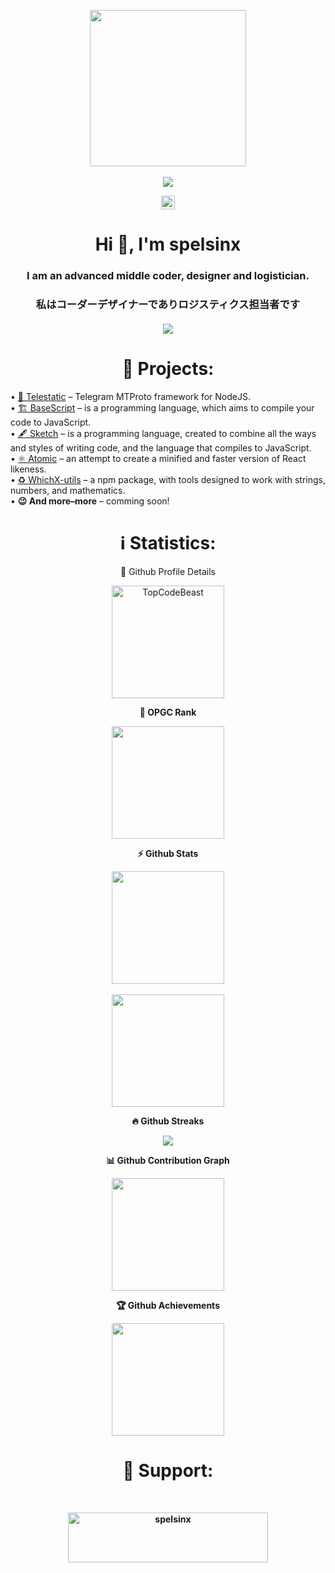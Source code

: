<!DOCTYPE html>
<html>

<head>
	<link rel="stylesheet" href="styles.css">
	<p align="center"> <img align="center" width=250 weigth=250 src="https://avatars.githubusercontent.com/u/108368693?s=400&u=f175a148b10a356365b8c9613daa5e3dea2f7a12&v=4" /><br>
		<br><a href="https://t.me/spelsinx"> <img align="center" src="https://img.shields.io/badge/Telegram-spelsinx-7d7c84?logo=Telegram&color=yellow&labelColor=000000" /> </a>
	</p>
         <p align="center">
        <img height="22em" src="https://komarev.com/ghpvc/?username=spelsinx&color=yellow&label=Visitors" align="center"></img>
         </p>
	<p align="center">
		<h1 align="center">Hi 👋, I'm spelsinx</h1>
		<h3 align="center">I am an advanced middle coder, designer and logistician.</i><br>
  <h3 align="center">私はコーダーデザイナーでありロジスティクス担当者です</i><br>
<br><img src="https://readme-stickers.vercel.app/api/kodeveloper?name=spelsinx&theme=dark" align="center"></a>
<p>
<h1 align="center">🧭 Projects:</h1>
 • <a align="center" target="_blank" href="https://github.com/spelsinx/telestatic">🛫 Telestatic</a><text> – Telegram MTProto framework for NodeJS.</text><br>
 • <a align="center" target="_blank" href="https://github.com/basescriptnet/BaseScript.lang">🏗️ BaseScript</a><text> – is a programming language, which aims to compile your code to JavaScript.</text><br>
 • <a align="center" target="_blank" href="https://github.com/spelsinx/sketch">🖋️ Sketch</a><text> – is a programming language, created to combine all the ways and styles of writing code, and the language that compiles to JavaScript.</text><br>
 • <a align="center" target="_blank" href="https://github.com/spelsinx/myreact">⚛️ Atomic</a><text> – an attempt to create a minified and faster version of React likeness.</text><br>
 • <a align="center" target="_blank" href="https://github.com/spelsinx/whichx-utils">♻️ WhichX-utils</a><text> – a npm package, with tools designed to work with strings, numbers, and mathematics.</text><br>
 • <a align="center"><b>😉 And more–more</b></a><text> – comming soon!</text>
<h1 align="center">ℹ️ Statistics:</h1>
<p align="center">🔎 Github Profile Details</p>
<p align="center">
  <img height="180em" src="https://github-profile-summary-cards.vercel.app/api/cards/profile-details?username=spelsinx&theme=radical" alt="TopCodeBeast" align="center"/>
</p>
<p align="center"><b>🎯 OPGC Rank<b/></p>
	<p align="center">
<a align="center"  href="https://opgc.me/#/users/spelsinx" target="_blank"><img align="center" height="180em" src="https://api.opgc.me/githubs/users/spelsinx/tag/?theme=dracula" /></a><br>
	
<p align="center"><b>⚡ Github Stats</b></p>
	<p align="center" height="180em">
  <img align="center" height="180em" src="https://github-readme-stats.vercel.app/api?username=spelsinx&show_icons=true&theme=highcontrast" /><br>
  <br><img align="center" height="180em" src="https://github-readme-stats.vercel.app/api/top-langs/?username=spelsinx&theme=highcontrast&layout=compact" />
 <p align="center"><b>🔥 Github Streaks</b></p>
		</p>
<p align="center">
  <img src="https://github-readme-streak-stats.herokuapp.com/?user=spelsinx&theme=yellowdark&hide_border=true"/>
</p>
<p align="center"><b>📊 Github Contribution Graph</b></p>
<p align="center">
  <img height="180em" align="center" src="https://activity-graph.herokuapp.com/graph?username=spelsinx&bg_color=000000&color=D9D9D9&line=FCFF00&point=FFFFFF&hide_border=true" />
</p>
<p align="center"><b>🏆 Github Achievements</b></p>
<p align="center">
  <img height="180em" align="center" src="https://github-profile-trophy.vercel.app/?username=spelsinx&row=2&column=3&theme=dark_lover" />
</p>
  <h1 align="center">🤝 Support:</h1><br>
<a href="https://www.buymeacoffee.com/spelsinx" align="center"> 
	<p align="center">
		<img align="center" src="https://cdn.buymeacoffee.com/buttons/v2/default-yellow.png" height="80" width="320" alt="spelsinx" align="center" />
	</p>
</html>

